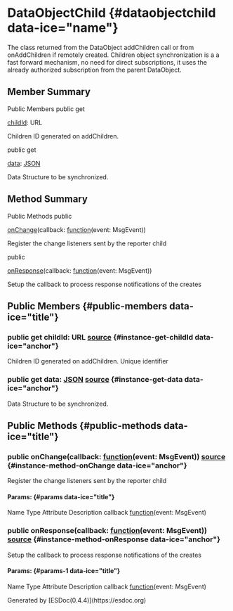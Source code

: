 <div class="self-detail detail">

DataObjectChild {#dataobjectchild data-ice="name"}
===============

<div class="description" data-ice="description">

The class returned from the DataObject addChildren call or from
onAddChildren if remotely created. Children object synchronization is a
a fast forward mechanism, no need for direct subscriptions, it uses the
already authorized subscription from the parent DataObject.

</div>

</div>

<div data-ice="memberSummary">

Member Summary
--------------

Public Members <span class="access" data-ice="access">public</span>
<span class="kind" data-ice="kind">get</span> <span class="override"
data-ice="override"></span>
<div>

<span
data-ice="name"><span>[childId](../../../class/src/syncher/DataObjectChild.js~DataObjectChild.html#instance-get-childId)</span></span><span
data-ice="signature">: <span>URL</span></span>

</div>

<div>

<div data-ice="description">

Children ID generated on addChildren.

</div>

</div>

<span class="access" data-ice="access">public</span> <span class="kind"
data-ice="kind">get</span> <span class="override"
data-ice="override"></span>
<div>

<span
data-ice="name"><span>[data](../../../class/src/syncher/DataObjectChild.js~DataObjectChild.html#instance-get-data)</span></span><span
data-ice="signature">:
<span>[JSON](https://developer.mozilla.org/en-US/docs/Web/JavaScript/Reference/Global_Objects/JSON)</span></span>

</div>

<div>

<div data-ice="description">

Data Structure to be synchronized.

</div>

</div>

</div>

<div data-ice="methodSummary">

Method Summary
--------------

Public Methods <span class="access" data-ice="access">public</span>
<span class="override" data-ice="override"></span>
<div>

<span
data-ice="name"><span>[onChange](../../../class/src/syncher/DataObjectChild.js~DataObjectChild.html#instance-method-onChange)</span></span><span
data-ice="signature">(callback:
<span><span>[function](https://developer.mozilla.org/en-US/docs/Web/JavaScript/Reference/Global_Objects/Function)</span><span>(event:
<span>MsgEvent</span>)</span></span>)</span>

</div>

<div>

<div data-ice="description">

Register the change listeners sent by the reporter child

</div>

</div>

<span class="access" data-ice="access">public</span> <span
class="override" data-ice="override"></span>
<div>

<span
data-ice="name"><span>[onResponse](../../../class/src/syncher/DataObjectChild.js~DataObjectChild.html#instance-method-onResponse)</span></span><span
data-ice="signature">(callback:
<span><span>[function](https://developer.mozilla.org/en-US/docs/Web/JavaScript/Reference/Global_Objects/Function)</span><span>(event:
<span>MsgEvent</span>)</span></span>)</span>

</div>

<div>

<div data-ice="description">

Setup the callback to process response notifications of the creates

</div>

</div>

</div>

<div data-ice="memberDetails">

Public Members {#public-members data-ice="title"}
--------------

<div class="detail" data-ice="detail">

### <span class="access" data-ice="access">public</span> <span class="kind" data-ice="kind">get</span> <span data-ice="name">childId</span><span data-ice="signature">: <span>URL</span></span> <span class="right-info"> <span data-ice="source"><span>[source](../../../file/src/syncher/DataObjectChild.js.html#lineNumber39)</span></span> </span> {#instance-get-childId data-ice="anchor"}

<div data-ice="description">

Children ID generated on addChildren. Unique identifier

</div>

<div data-ice="properties">

</div>

</div>

<div class="detail" data-ice="detail">

### <span class="access" data-ice="access">public</span> <span class="kind" data-ice="kind">get</span> <span data-ice="name">data</span><span data-ice="signature">: <span>[JSON](https://developer.mozilla.org/en-US/docs/Web/JavaScript/Reference/Global_Objects/JSON)</span></span> <span class="right-info"> <span data-ice="source"><span>[source](../../../file/src/syncher/DataObjectChild.js.html#lineNumber45)</span></span> </span> {#instance-get-data data-ice="anchor"}

<div data-ice="description">

Data Structure to be synchronized.

</div>

<div data-ice="properties">

</div>

</div>

</div>

<div data-ice="methodDetails">

Public Methods {#public-methods data-ice="title"}
--------------

<div class="detail" data-ice="detail">

### <span class="access" data-ice="access">public</span> <span data-ice="name">onChange</span><span data-ice="signature">(callback: <span><span>[function](https://developer.mozilla.org/en-US/docs/Web/JavaScript/Reference/Global_Objects/Function)</span><span>(event: <span>MsgEvent</span>)</span></span>)</span> <span class="right-info"> <span data-ice="source"><span>[source](../../../file/src/syncher/DataObjectChild.js.html#lineNumber51)</span></span> </span> {#instance-method-onChange data-ice="anchor"}

<div data-ice="description">

Register the change listeners sent by the reporter child

</div>

<div data-ice="properties">

<div data-ice="properties">

#### Params: {#params data-ice="title"}

Name Type Attribute Description callback
<span><span>[function](https://developer.mozilla.org/en-US/docs/Web/JavaScript/Reference/Global_Objects/Function)</span><span>(event:
<span>MsgEvent</span>)</span></span>

</div>

</div>

</div>

<div class="detail" data-ice="detail">

### <span class="access" data-ice="access">public</span> <span data-ice="name">onResponse</span><span data-ice="signature">(callback: <span><span>[function](https://developer.mozilla.org/en-US/docs/Web/JavaScript/Reference/Global_Objects/Function)</span><span>(event: <span>MsgEvent</span>)</span></span>)</span> <span class="right-info"> <span data-ice="source"><span>[source](../../../file/src/syncher/DataObjectChild.js.html#lineNumber61)</span></span> </span> {#instance-method-onResponse data-ice="anchor"}

<div data-ice="description">

Setup the callback to process response notifications of the creates

</div>

<div data-ice="properties">

<div data-ice="properties">

#### Params: {#params-1 data-ice="title"}

Name Type Attribute Description callback
<span><span>[function](https://developer.mozilla.org/en-US/docs/Web/JavaScript/Reference/Global_Objects/Function)</span><span>(event:
<span>MsgEvent</span>)</span></span>

</div>

</div>

</div>

</div>

</div>
Generated by [ESDoc<span
data-ice="esdocVersion">(0.4.4)</span>](https://esdoc.org)
